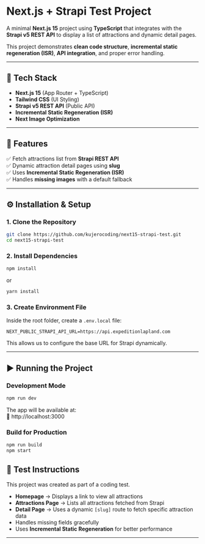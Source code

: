 # **Next.js + Strapi Test Project**

A minimal **Next.js 15** project using **TypeScript** that integrates with the **Strapi v5 REST API** to display a list of attractions and dynamic detail pages.

This project demonstrates **clean code structure**, **incremental static regeneration (ISR)**, **API integration**, and proper error handling.

---

## **🚀 Tech Stack**

- **Next.js 15** (App Router + TypeScript)
- **Tailwind CSS** (UI Styling)
- **Strapi v5 REST API** (Public API)
- **Incremental Static Regeneration (ISR)**
- **Next Image Optimization**

---

## **📌 Features**

✅ Fetch attractions list from **Strapi REST API**  
✅ Dynamic attraction detail pages using **slug**  
✅ Uses **Incremental Static Regeneration (ISR)**  
✅ Handles **missing images** with a default fallback

---

## **⚙️ Installation & Setup**

### **1. Clone the Repository**

```bash
git clone https://github.com/kujerocoding/next15-strapi-test.git
cd next15-strapi-test
```

### **2. Install Dependencies**

```bash
npm install
```

or

```bash
yarn install
```

### **3. Create Environment File**

Inside the root folder, create a `.env.local` file:

```env
NEXT_PUBLIC_STRAPI_API_URL=https://api.expeditionlapland.com
```

This allows us to configure the base URL for Strapi dynamically.

---

## **▶️ Running the Project**

### **Development Mode**

```bash
npm run dev
```

The app will be available at:  
🔗 http://localhost:3000

### **Build for Production**

```bash
npm run build
npm start
```

## **🧪 Test Instructions**

This project was created as part of a coding test.

- **Homepage** → Displays a link to view all attractions
- **Attractions Page** → Lists all attractions fetched from Strapi
- **Detail Page** → Uses a dynamic `[slug]` route to fetch specific attraction data
- Handles missing fields gracefully
- Uses **Incremental Static Regeneration** for better performance

---
